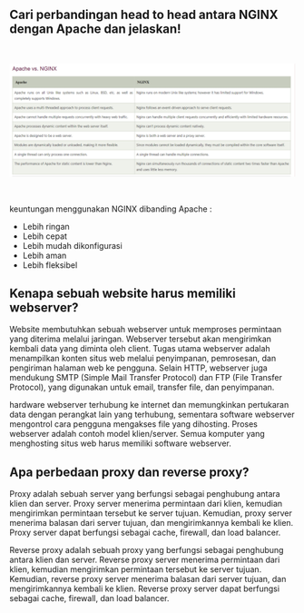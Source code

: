 ## Cari perbandingan head to head antara NGINX dengan Apache dan jelaskan!

<br>

  ![alt text](gambar1.png)

<br>

keuntungan menggunakan NGINX dibanding Apache :

- Lebih ringan
- Lebih cepat
- Lebih mudah dikonfigurasi
- Lebih aman
- Lebih fleksibel

## Kenapa sebuah website harus memiliki webserver?

Website membutuhkan sebuah webserver untuk memproses permintaan yang diterima melalui jaringan. Webserver tersebut akan mengirimkan kembali data yang diminta oleh client. Tugas utama webserver adalah menampilkan konten situs web melalui penyimpanan, pemrosesan, dan pengiriman halaman web ke pengguna. Selain HTTP, webserver juga mendukung SMTP (Simple Mail Transfer Protocol) dan FTP (File Transfer Protocol), yang digunakan untuk email, transfer file, dan penyimpanan.

hardware webserver terhubung ke internet dan memungkinkan pertukaran data dengan perangkat lain yang terhubung, sementara software webserver mengontrol cara pengguna mengakses file yang dihosting. Proses webserver adalah contoh model klien/server. Semua komputer yang menghosting situs web harus memiliki software webserver.

## Apa perbedaan proxy dan reverse proxy?

Proxy adalah sebuah server yang berfungsi sebagai penghubung antara klien dan server. Proxy server menerima permintaan dari klien, kemudian mengirimkan permintaan tersebut ke server tujuan. Kemudian, proxy server menerima balasan dari server tujuan, dan mengirimkannya kembali ke klien. Proxy server dapat berfungsi sebagai cache, firewall, dan load balancer.

Reverse proxy adalah sebuah proxy yang berfungsi sebagai penghubung antara klien dan server. Reverse proxy server menerima permintaan dari klien, kemudian mengirimkan permintaan tersebut ke server tujuan. Kemudian, reverse proxy server menerima balasan dari server tujuan, dan mengirimkannya kembali ke klien. Reverse proxy server dapat berfungsi sebagai cache, firewall, dan load balancer.

